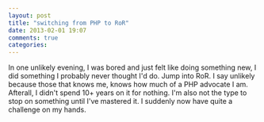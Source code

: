```yaml
---
layout: post
title: "switching from PHP to RoR"
date: 2013-02-01 19:07
comments: true
categories: 
---
```


In one unlikely evening, I was bored and just felt like doing something new, I did something I probably never thought I'd do. Jump into RoR.
I say unlikely because those that knows me, knows how much of a PHP advocate I am. Afterall, I didn't spend 10+ years on it for nothing.
I'm also not the type to stop on something until I've mastered it. I suddenly now have quite a challenge on my hands.